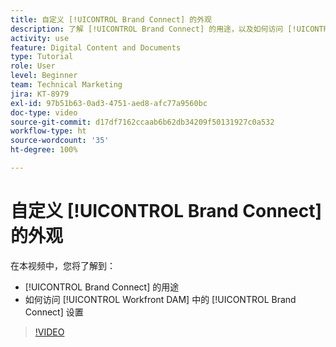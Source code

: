 ```yaml
---
title: 自定义 [!UICONTROL Brand Connect] 的外观
description: 了解 [!UICONTROL Brand Connect] 的用途，以及如何访问 [!UICONTROL Workfront DAM] 中的 [!UICONTROL Brand Connect] 设置。
activity: use
feature: Digital Content and Documents
type: Tutorial
role: User
level: Beginner
team: Technical Marketing
jira: KT-8979
exl-id: 97b51b63-0ad3-4751-aed8-afc77a9560bc
doc-type: video
source-git-commit: d17df7162ccaab6b62db34209f50131927c0a532
workflow-type: ht
source-wordcount: '35'
ht-degree: 100%

---
```


# 自定义 [!UICONTROL Brand Connect] 的外观

在本视频中，您将了解到：

* [!UICONTROL Brand Connect] 的用途
* 如何访问 [!UICONTROL Workfront DAM] 中的 [!UICONTROL Brand Connect] 设置

>[!VIDEO](https://video.tv.adobe.com/v/3418781/?quality=12&learn=on&enablevpops&captions=chi_hans)

